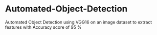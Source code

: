 # Automated-Object-Detection
Automated Object Detection using VGG16 on an image dataset to extract features with Accuracy score of 95 %
